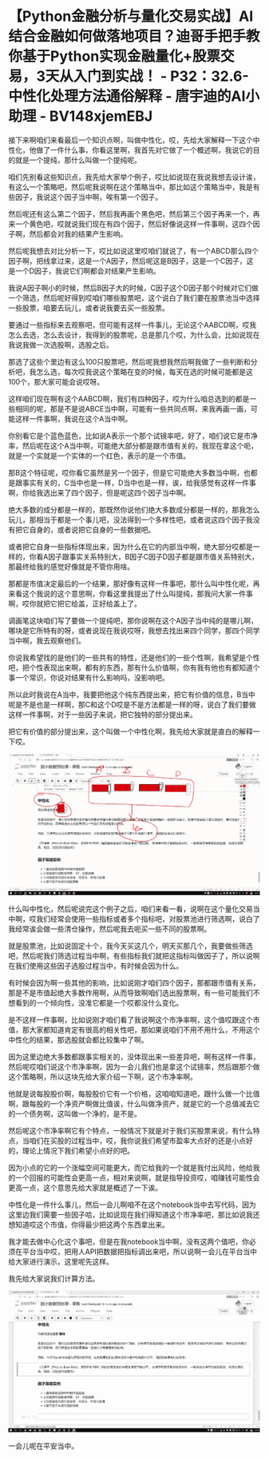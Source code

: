 # 【Python金融分析与量化交易实战】AI结合金融如何做落地项目？迪哥手把手教你基于Python实现金融量化+股票交易，3天从入门到实战！ - P32：32.6-中性化处理方法通俗解释 - 唐宇迪的AI小助理 - BV148xjemEBJ

接下来啊咱们来看最后一个知识点啊，叫做中性化，哎，先给大家解释一下这个中性化，他做了一件什么事，你看这里啊，我首先对它做了一个概述啊，我说它的目的就是一个提纯，那什么叫做一个提纯呢。

咱们先别看这些知识点，我先给大家举个例子，哎比如说现在我说我想去设计诶，有这么一个策略吧，然后呢我说啊在这个策略当中，那比如这个策略当中，我是有些因子，我说这个因子当中啊，唉有第一个因子。

然后呢还有这么第二个因子，然后我再画个黑色吧，然后第三个因子再来一个，再来一个黄色吧，哎就说我们现在有四个因子，然后好像说这样一件事啊，这四个因子啊，然后都会对我的结果产生影响。

然后呢我想去对比分析一下，哎比如说这里哎咱们就说了，有一个ABCD那么四个因子啊，把线拿过来，这是一个A因子，然后呢这是B因子，这是一个C因子，这是一个D因子，我说它们啊都会对结果产生影响。

我说A因子啊小的时候，然后B因子大的时候，C因子这个D因子那个时候对它们做一个筛选，然后呢好得到哎咱们哪些股票吧，这个说白了我们要在股票池当中选择一些股票，咱要去玩儿，或者说我要去买一些股票。

要通过一些指标来去观察吧，但可能有这样一件事儿，无论这个AABCD啊，哎我怎么去选，怎么去设计，我得到的股票呢，总是那几个哎，为什么会，比如说现在我说我做一次选股啊，选股之后。

那选了这些个里边有这么100只股票吧，然后呢我想我然后啊我做了一些判断和分析吧，我怎么选，每次哎我说这个策略在变的时候，每天在选的时候可能都是这100个，那大家可能会说哎呀。

这样咱们现在啊有这个AABCD啊，我们有四种因子，哎为什么咱总选到的都是一些相同的呢，那是不是说ABCE当中啊，可能有一些共同点啊，来我再画一画，可能这样一件事啊，我说在这个A当中啊。

你别看它是个蓝色蓝色，比如说A表示一个那个试镜率吧，好了，咱们说它是市净率，然后呢在这个A当中啊，可能绝大部分都是跟市值有关的，我现在拿这个呃，就是一个实就是一个实体的一个红色，表示的是一个市值。

那B这个特征呢，哎你看它虽然是另一个因子，但是它可能绝大多数当中啊，也都是跟事实有关的，C当中也是一样，D当中也是一样，诶，给我感觉有这样一件事啊，你给我选出来了四个因子，但是呢这四个因子当中啊。

绝大多数的成分都是一样的，那既然你说他们绝大多数成分都是一样的，那我怎么玩儿，那相当于都是一个事儿吧，没法得到一个多样性吧，或者说这四个因子我没有把它自身的，或者说把它自身的一些数据吧。

或者把它自身一些指标体现出来，因为什么在它的内部当中啊，绝大部分哎都是一样的，你看A因子跟事实关系特别大，B因子C因子D因子都是跟市值关系特别大，那最终给我的感觉好像就是不管你用啥。

那都是市值决定最后的一个结果，那好像有这样一件事吧，那什么叫中性化呢，再来看这个我说的这个意思啊，你看这里我提出了什么叫提纯，那我问大家一件事啊，哎你就把它把它给盖，正好给盖上了。

调画笔这块咱们写了要做一个提纯吧，那你说啊在这个A因子当中纯的是哪儿啊，哪块是它所特有的呀，或者说现在我说哎呀，我想去找出来四个同学，那四个同学当中啊，我去观察他们。

你说我希望找的是他们的一些共有的特性，还是他们的一些个性啊，我希望是个性吧，把个性表现出来啊，都有的东西，那有什么价值啊，你有我有他也有都知道个事一个常识，你说对结果有什么影响吗，没影响吧。

所以此时我说在A当中，我要把他这个纯东西提出来，把它有价值的信息，B当中呢是不是也是一样啊，那C和这个D哎是不是方法都是一样的呀，说白了我们要做这样一件事啊，对于一些因子来说，把它独特的部分提出来。

把它有价值的部分提出来，这个叫做一个中性化啊，我先给大家就是直白的解释一下哎。

![](img/c334c71d28e21ea0476dc95215f9ff64_1.png)

什么叫中性化，然后呢说完这个例子之后，咱们来看一看，说啊在这个量化交易当中啊，哎我们经常会使用一些指标或者多个指标吧，对股票池进行筛选啊，说白了我经常诶会做一些清仓操作，然后呢我去呃买一些不同的股票啊。

就是股票池，比如说固定十个，我今天买这几个，明天买那几个，我要做些筛选吧，然后呢我们筛选过程当中啊，有些指标我们就把这指标叫做因子了，所以说啊在我们使用这些因子选股过程当中，有时候会因为什么。

有时候会因为啊一些其他的影响，比如说刚才咱们四个因子，那都跟市值有关系，那是不是市值起绝大多数作用啊，从而导致啊咱们选出股票啊，有一些可能我们不想看到的一个倾向性，没准它都是一个哎都没什么变化。

是不这样一件事啊，比如说刚才咱们看了我说啊这个市净率啊，这个值哎跟这个市值，那大家都知道肯定有很高的相关性吧，那如果说咱们不用不用什么，不用这个中性化的结果，那选股就会都比较集中了啊。

因为这里边绝大多数都跟事实相关的，没体现出来一些差异吧，啊有这样一件事，然后呢哎咱们说这个市净率啊，因为一会儿我们也是拿这个试镜率，然后跟那个做这个策略啊，所以这块先给大家介绍一下啊，这个市净率啊。

他就是说每股股价啊，每股股价它有一个价格，这咱咱知道吧，跟什么做一个比值啊，跟每股的一个净资产啊做比值诶，什么叫做净资产，就是它的一个总值减去它的一个债务啊，这叫做一个净的，是不是。

然后呢这个市净率啊它有个特点，一般情况下就是对于我们买股票来说，有什么特点，当咱们在买股的过程当中，哎，我你说我们希望市盈率大点好的还是小点好的，理论上情况下我们希望小点好的吧。

因为小点的它的一个涨幅空间可能更大，而它给我的一个就是我付出风险，他给我的一个回报的可能性会更高一点，相对来说啊，就是指导投资哎，咱赚钱可能性会更高一点，这个意思先给大家就是概述了一下诶。

中性化是一件什么事儿，然后一会儿啊咱不在这个notebook当中去写代码，因为这里边我们需要一些因子哈，比如说现在我们得知道这个市净率吧，那比如说我还想知道哎这个市值，你得最少把这两个东西拿出来。

我才能去做中心化这个事吧，但是在我notebook当中啊，没有这两个值吧，你必须在平台当中哎，把用人API把数据把指标调出来吧，所以说啊一会儿在平台当中给大家进行演示，这里呢先这样。

我先给大家说我们计算方法。

![](img/c334c71d28e21ea0476dc95215f9ff64_3.png)

一会儿呢在平安当中。